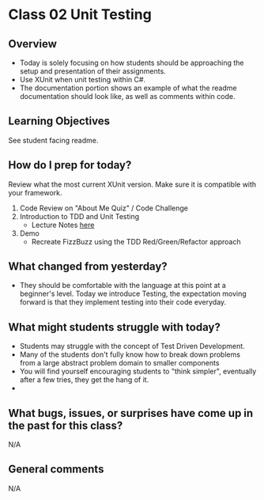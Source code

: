 # Class 02 Unit Testing

## Overview
* Today is solely focusing on how students should be approaching the setup and presentation of their assignments. 
* Use XUnit when unit testing within C#. 
* The documentation portion shows an example of what the readme documentation should look like, as well as comments within code.

## Learning Objectives
See student facing readme.


## How do I prep for today?
 Review what the most current XUnit version. Make sure it is compatible with your framework. 

 1. Code Review on "About Me Quiz" / Code Challenge
 2. Introduction to TDD and Unit Testing
	- Lecture Notes [here]("../Resources/UnitTests.md")
 3. Demo
    - Recreate FizzBuzz using the TDD Red/Green/Refactor approach

## What changed from yesterday? 
- They should be comfortable with the language at this point at a beginner's level. Today we introduce Testing, the expectation moving 
forward is that they implement testing into their code everyday.

## What might students struggle with today? 
- Students may struggle with the concept of Test Driven Development.
- Many of the students don't fully know how to break down problems from a large abstract problem domain to smaller components
- You will find yourself encouraging students to "think simpler", eventually after a few tries, they get the hang of it.
- 

## What bugs, issues, or surprises have come up in the past for this class?
N/A

## General comments
N/A